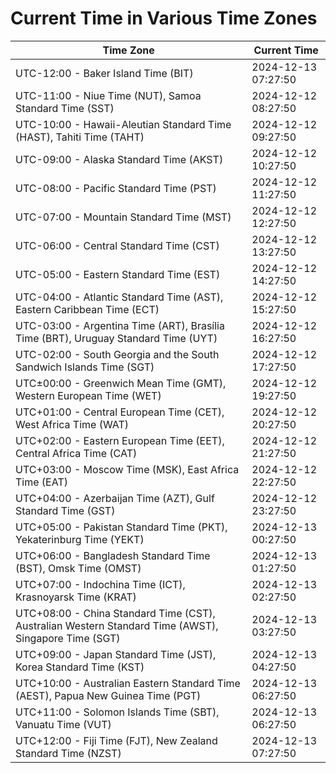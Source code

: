 # Current Time in Various Time Zones

| Time Zone | Current Time |
|-----------|--------------|
| UTC-12:00 - Baker Island Time (BIT) | 2024-12-13 07:27:50 |
| UTC-11:00 - Niue Time (NUT), Samoa Standard Time (SST) | 2024-12-12 08:27:50 |
| UTC-10:00 - Hawaii-Aleutian Standard Time (HAST), Tahiti Time (TAHT) | 2024-12-12 09:27:50 |
| UTC-09:00 - Alaska Standard Time (AKST) | 2024-12-12 10:27:50 |
| UTC-08:00 - Pacific Standard Time (PST) | 2024-12-12 11:27:50 |
| UTC-07:00 - Mountain Standard Time (MST) | 2024-12-12 12:27:50 |
| UTC-06:00 - Central Standard Time (CST) | 2024-12-12 13:27:50 |
| UTC-05:00 - Eastern Standard Time (EST) | 2024-12-12 14:27:50 |
| UTC-04:00 - Atlantic Standard Time (AST), Eastern Caribbean Time (ECT) | 2024-12-12 15:27:50 |
| UTC-03:00 - Argentina Time (ART), Brasília Time (BRT), Uruguay Standard Time (UYT) | 2024-12-12 16:27:50 |
| UTC-02:00 - South Georgia and the South Sandwich Islands Time (SGT) | 2024-12-12 17:27:50 |
| UTC±00:00 - Greenwich Mean Time (GMT), Western European Time (WET) | 2024-12-12 19:27:50 |
| UTC+01:00 - Central European Time (CET), West Africa Time (WAT) | 2024-12-12 20:27:50 |
| UTC+02:00 - Eastern European Time (EET), Central Africa Time (CAT) | 2024-12-12 21:27:50 |
| UTC+03:00 - Moscow Time (MSK), East Africa Time (EAT) | 2024-12-12 22:27:50 |
| UTC+04:00 - Azerbaijan Time (AZT), Gulf Standard Time (GST) | 2024-12-12 23:27:50 |
| UTC+05:00 - Pakistan Standard Time (PKT), Yekaterinburg Time (YEKT) | 2024-12-13 00:27:50 |
| UTC+06:00 - Bangladesh Standard Time (BST), Omsk Time (OMST) | 2024-12-13 01:27:50 |
| UTC+07:00 - Indochina Time (ICT), Krasnoyarsk Time (KRAT) | 2024-12-13 02:27:50 |
| UTC+08:00 - China Standard Time (CST), Australian Western Standard Time (AWST), Singapore Time (SGT) | 2024-12-13 03:27:50 |
| UTC+09:00 - Japan Standard Time (JST), Korea Standard Time (KST) | 2024-12-13 04:27:50 |
| UTC+10:00 - Australian Eastern Standard Time (AEST), Papua New Guinea Time (PGT) | 2024-12-13 06:27:50 |
| UTC+11:00 - Solomon Islands Time (SBT), Vanuatu Time (VUT) | 2024-12-13 06:27:50 |
| UTC+12:00 - Fiji Time (FJT), New Zealand Standard Time (NZST) | 2024-12-13 07:27:50 |
